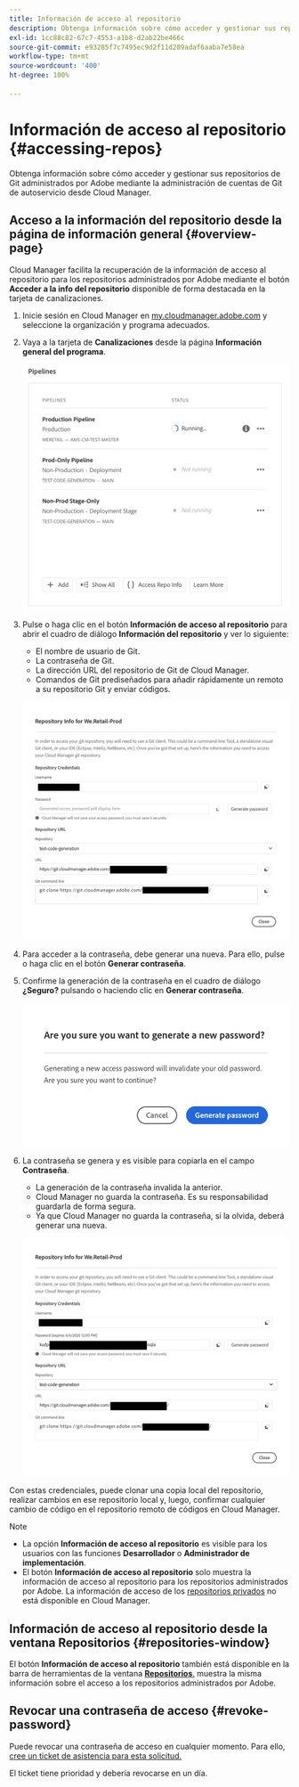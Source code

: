```yaml
---
title: Información de acceso al repositorio
description: Obtenga información sobre cómo acceder y gestionar sus repositorios de Git administrados por Adobe mediante la administración de cuentas de Git de autoservicio desde Cloud Manager.
exl-id: 1cc88c82-67c7-4553-a1b8-d2ab22be466c
source-git-commit: e93285f7c7495ec9d2f11d289adaf6aaba7e58ea
workflow-type: tm+mt
source-wordcount: '400'
ht-degree: 100%

---
```


# Información de acceso al repositorio {#accessing-repos}

Obtenga información sobre cómo acceder y gestionar sus repositorios de Git administrados por Adobe mediante la administración de cuentas de Git de autoservicio desde Cloud Manager.

## Acceso a la información del repositorio desde la página de información general {#overview-page}

Cloud Manager facilita la recuperación de la información de acceso al repositorio para los repositorios administrados por Adobe mediante el botón **Acceder a la info del repositorio** disponible de forma destacada en la tarjeta de canalizaciones.

1. Inicie sesión en Cloud Manager en [my.cloudmanager.adobe.com](https://my.cloudmanager.adobe.com/) y seleccione la organización y programa adecuados.

1. Vaya a la tarjeta de **Canalizaciones** desde la página **Información general del programa**.

   ![Botón Información de acceso al repositorio en la tarjeta Entornos](assets/pipelines-card.png)

1. Pulse o haga clic en el botón **Información de acceso al repositorio** para abrir el cuadro de diálogo **Información del repositorio** y ver lo siguiente:

   * El nombre de usuario de Git.
   * La contraseña de Git.
   * La dirección URL del repositorio de Git de Cloud Manager.
   * Comandos de Git prediseñados para añadir rápidamente un remoto a su repositorio Git y enviar códigos.

   ![Ventana Información del repositorio](assets/access-repo-info.png)

1. Para acceder a la contraseña, debe generar una nueva. Para ello, pulse o haga clic en el botón **Generar contraseña**.

1. Confirme la generación de la contraseña en el cuadro de diálogo **¿Seguro?** pulsando o haciendo clic en **Generar contraseña**.

   ![Confirmar generación de contraseña](assets/confirm-password-generation.png)

1. La contraseña se genera y es visible para copiarla en el campo **Contraseña**.

   * La generación de la contraseña invalida la anterior.
   * Cloud Manager no guarda la contraseña. Es su responsabilidad guardarla de forma segura.
   * Ya que Cloud Manager no guarda la contraseña, si la olvida, deberá generar una nueva.

   ![Ejemplo de una contraseña generada](assets/generated-password.png)

Con estas credenciales, puede clonar una copia local del repositorio, realizar cambios en ese repositorio local y, luego, confirmar cualquier cambio de código en el repositorio remoto de códigos en Cloud Manager.

>[!NOTE]
>
>* La opción **Información de acceso al repositorio** es visible para los usuarios con las funciones **Desarrollador** o **Administrador de implementación**.
>* El botón **Información de acceso al repositorio** solo muestra la información de acceso al repositorio para los repositorios administrados por Adobe. La información de acceso de los [repositorios privados](private-repositories.md) no está disponible en Cloud Manager.

## Información de acceso al repositorio desde la ventana Repositorios {#repositories-window}

El botón **Información de acceso al repositorio** también está disponible en la barra de herramientas de la ventana [**Repositorios**.](managing-repositories.md) muestra la misma información sobre el acceso a los repositorios administrados por Adobe.

## Revocar una contraseña de acceso {#revoke-password}

Puede revocar una contraseña de acceso en cualquier momento. Para ello, [cree un ticket de asistencia para esta solicitud.](https://experienceleague.adobe.com/es?support-solution=Experience+Manager&amp;support-tab=home&amp;lang=es#support)

El ticket tiene prioridad y debería revocarse en un día.
